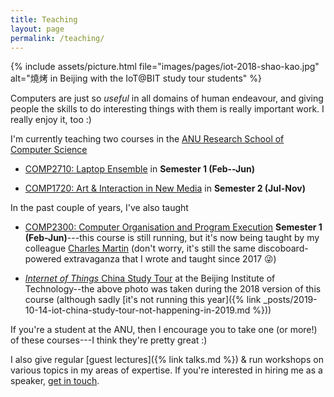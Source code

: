 ```yaml
---
title: Teaching
layout: page
permalink: /teaching/
---
```


{% include assets/picture.html file="images/pages/iot-2018-shao-kao.jpg" alt="燒烤 in Beijing with the IoT@BIT study tour students" %}

Computers are just so _useful_ in all domains of human endeavour, and giving
people the skills to do interesting things with them is really important work. I
really enjoy it, too :)

I'm currently teaching two courses in the [ANU Research School of Computer
Science](https://cs.anu.edu.au/courses/comp2300/)

- [COMP2710: Laptop
  Ensemble](https://cs.anu.edu.au/courses/comp2710-lens/) in **Semester 1
  (Feb--Jun)**

- [COMP1720: Art & Interaction in New
  Media](https://cs.anu.edu.au/courses/comp1720/) in **Semester 2 (Jul-Nov)**

In the past couple of years, I've also taught

- [COMP2300: Computer Organisation and Program
  Execution](https://cs.anu.edu.au/courses/comp2300/) **Semester 1
  (Feb-Jun)**---this course is still running, but it's now being taught by my
  colleague [Charles Martin](http://charlesmartin.com.au/) (don't worry, it's
  still the same discoboard-powered extravaganza that I wrote and taught since
  2017 😜)

- [_Internet of Things_ China Study
  Tour](https://cs.anu.edu.au/courses/china-study-tour/) at the Beijing
  Institute of Technology--the above photo was taken during the 2018 version of
  this course (although sadly [it's not running this year]({% link
  _posts/2019-10-14-iot-china-study-tour-not-happening-in-2019.md %}))

If you're a student at the ANU, then I encourage you to take one (or more!) of
these courses---I think they're pretty great :)

I also give regular [guest lectures]({% link talks.md %}) &
run workshops on various topics in my areas of expertise. If you're interested
in hiring me as a speaker, [get in touch](mailto:ben.swift@anu.edu.au).
